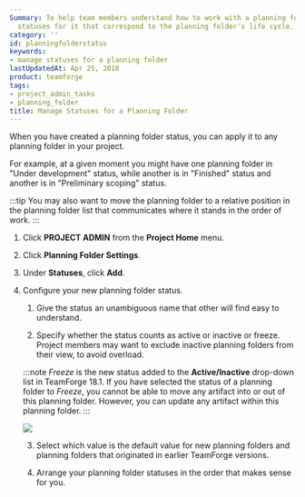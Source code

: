 ```yaml
---
Summary: To help team members understand how to work with a planning folder, create
  statuses for it that correspond to the planning folder's life cycle.
category: ''
id: planningfolderstatus
keywords:
- manage statuses for a planning folder
lastUpdatedAt: Apr 25, 2018
product: teamforge
tags:
- project_admin_tasks
- planning_folder
title: Manage Statuses for a Planning Folder
---
```



When you have created a planning folder status, you can apply it to any planning folder in your project.

For example, at a given moment you might have one planning folder in "Under development" status, while another is in "Finished" status and another is in "Preliminary scoping" status.

 :::tip
You may also want to move the planning folder to a relative position in the planning folder list that communicates where it stands in the order of work.
:::

 1. Click **PROJECT ADMIN** from the **Project Home** menu.

 2. Click **Planning Folder Settings**.

 3. Under **Statuses**, click **Add**.

 4. Configure your new planning folder status.

    1. Give the status an unambiguous name that other will find easy to understand.

    2. Specify whether the status counts as active or inactive or freeze. Project members may want to exclude inactive planning folders from their view, to avoid overload.

      :::note
      _Freeze_ is the new status added to the **Active/Inactive** drop-down list in TeamForge 18.1. If you have selected the status of a planning folder to _Freeze_, you cannot be able to move any artifact into or out of this planning folder. However, you can update any artifact within this planning folder.
      :::

       ![](/docs/assets/images/planningfolder-status-freeze.png)

    3. Select which value is the default value for new planning folders and planning folders that originated in earlier TeamForge versions.

    4. Arrange your planning folder statuses in the order that makes sense for you.


  
